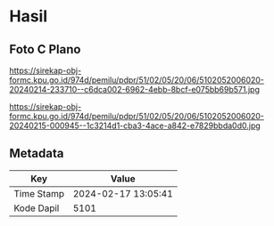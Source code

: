 # Hasil

## Foto C Plano

https://sirekap-obj-formc.kpu.go.id/974d/pemilu/pdpr/51/02/05/20/06/5102052006020-20240214-233710--c6dca002-6962-4ebb-8bcf-e075bb69b571.jpg

https://sirekap-obj-formc.kpu.go.id/974d/pemilu/pdpr/51/02/05/20/06/5102052006020-20240215-000945--1c3214d1-cba3-4ace-a842-e7829bbda0d0.jpg


## Metadata

| Key        | Value               |
| ---------- | ------------------- |
| Time Stamp | 2024-02-17 13:05:41 |
| Kode Dapil | 5101                |



